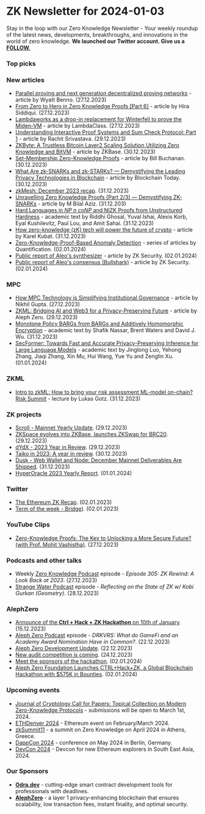 # ZK Newsletter for 2024-01-03
Stay in the loop with our Zero Knowledge Newsletter - Your weekly roundup of the latest news, developments, breakthroughs, and innovations in the world of zero knowledge. **We launched our Twitter account. Give us a [FOLLOW.](https://twitter.com/ZKNewsletter)**

### Top picks

### New articles
* [Parallel proving and next generation decentralized proving networks](https://blog.icme.io/parallel-proving-and-next-generation-decentralized-prover-marketplaces/) - article by Wyatt Benno. (27.12.2023)
* [From Zero to Hero in Zero Knowledge Proofs [Part 6]](https://medium.com/coinmonks/from-zero-to-hero-in-zero-knowledge-proofs-part-6-3bcef8dc6f88) - article by Hira Siddiqui. (27.12.2023)
* [Lambdaworks as a drop-in replacement for Winterfell to prove the Miden-VM](https://blog.lambdaclass.com/lambdaworks-as-a-drop-in-replacement-for-winterfell/) - article by LambdaClass. (27.12.2023)
* [Understanding Interactive Proof Systems and Sum Check Protocol: Part 1](https://medium.com/@rac-sri/understanding-interactive-proof-systems-and-sum-check-protocol-part-1-6afd9edc67ec) - article by Rachit Srivastava. (29.12.2023)
* [ZKByte: A Trustless Bitcoin Layer2 Scaling Solution Utilizing Zero Knowledge and BitVM](https://hackernoon.com/zkbyte-a-trustless-bitcoin-layer2-scaling-solution-utilizing-zero-knowledge-and-bitvm) - article by ZKBase. (30.12.2023)
* [Set-Membership Zero-Knowledge Proofs](https://medium.com/asecuritysite-when-bob-met-alice/set-membership-zero-knowledge-proofs-4101d37cdb3e) - article by Bill Buchanan. (30.12.2023)
* [What Are zk-SNARKs and zk-STARKs? — Demystifying the Leading Privacy Technologies in Blockchain](https://blockchain-today.medium.com/what-are-zk-snarks-and-zk-starks-demystifying-the-leading-privacy-technologies-in-blockchain-d9fc19947877) - article by Blockchain Today. (30.12.2023)
* [zkMesh: December 2023 recap](https://zkmesh.substack.com/p/zkmesh-dec-2023-recap). (31.12.2023)
* [Unravelling Zero Knowledge Proofs (Part 2/3) — Demystifying ZK-SNARKs](https://medium.com/@mbilalaziz.01/unravelling-zero-knowledge-proofs-part-2-3-demystifying-zk-snarks-39c8ac1331bc) - article by M Bilal Aziz. (31.12.203)
* [Hard Languages in *NP n coNP* and NIZK Proofs from Unstructured Hardness](https://eprint.iacr.org/2023/1972.pdf) - academic text by Riddhi Ghosal, Yuval Ishai, Alexis Korb, Eyal Kushilevitz, Paul Lou, and Amit Sahai. (31.12.2023)
* [How zero-knowledge (zK) tech will power the future of crypto](https://cryptoslate.com/how-zero-knowledge-zk-tech-will-power-the-future-of-crypto/) - article by Karel Kubat. (31.12.2023)
* [Zero-Knowledge-Proof-Based Anomaly Detection](https://hackernoon.com/u/quantification) - series of articles by Quantification. (02.01.2024)
* [Public report of Aleo's synthesizer](https://www.zksecurity.xyz/blog/posts/aleo-synthesizer/) - article by ZK Security. (02.01.2024)
* [Public report of Aleo's consensus (Bullshark)](https://www.zksecurity.xyz/blog/posts/aleo-consensus/) - article by ZK Security. (02.01.2024)

### MPC
* [How MPC Technology is Simplifying Institutional Governance](https://hackernoon.com/how-mpc-technology-is-simplifying-institutional-governance) - article by Nikhil Gupta. (27.12.2023)
* [ZKML: Bridging AI and Web3 for a Privacy-Preserving Future](https://medium.com/@VAI_LABS/zkml-bridging-ai-and-web3-for-a-privacy-preserving-future-75313f204731) - article by Aleph Zero. (29.12.2023)
* [Monotone Policy BARGs from BARGs and Additively Homomorphic Encryption](https://eprint.iacr.org/2023/1967.pdf) - academic text by Shafik Nassar, Brent Waters and David J. Wu. (31.12.2023)
* [SecFormer: Towards Fast and Accurate Privacy-Preserving Inference for Large Language Models](https://arxiv.org/pdf/2401.00793.pdf) - academic text by Jinglong Luo, Yehong Zhang, Jiaqi Zhang, Xin Mu, Hui Wang, Yue Yu and Zenglin Xu. (01.01.2024)

### ZKML
* [Intro to zkML: How to bring your risk assessment ML-model on-chain? Risk Summit](https://www.youtube.com/watch?v=_9NuVXPGOVE) - lecture by Lukas Gotz. (31.12.2023)
 
### ZK projects
* [Scroll - Mainnet Yearly Update](https://twitter.com/Scroll_ZKP/status/1740857096546242770). (29.12.2023)
* [ZKSpace evolves into ZKBase, launches ZKSwap for BRC20](https://twitter.com/ZKBaseOfficial/status/1740678651903971508). (29.12.2023)
* [dYdX - 2023 Year in Review](https://dydx.exchange/blog/year-in-review-2023). (29.12.2023)
* [Taiko in 2023: A year in review](https://taiko.mirror.xyz/MLEufO-izvwjK5gip7WCT1f4o9WOlwRYPMKV1DKbKYw). (30.12.2023)
* [Dusk - Web Wallet and Node: December Mainnet Deliverables Are Shipped](https://dusk.network/news/web-wallet-and-node-are-shipped). (31.12.2023)
* [HyperOracle 2023 Yearly Report](https://mirror.xyz/hyperoracleblog.eth/nH66TPe7lSfJnCTo5MmdeL7ptNE0zicfFrA2ZHVfJlM). (01.01.2024)

### Twitter
* [The Ethereum ZK Recap](https://twitter.com/ZKValidator/status/1742274968870601000). (02.01.2023)
* [Term of the week - Bridge](https://twitter.com/taikoxyz/status/1742317159647498453)). (02.01.2023)

### YouTube Clips
* [Zero-Knowledge Proofs: The Key to Unlocking a More Secure Future? (with Prof. Mohit Vashistha)](https://www.youtube.com/watch?v=pPhxChmkGGc). (27.12.2023)

### Podcasts and other talks
* Weekly [Zero Knowledge Podcast](https://zeroknowledge.fm/305-2/) episode - *Episode 305: ZK Rewind: A Look Back at 2023*. (27.12.2023) 
* [Strange Water Podcast](https://open.spotify.com/episode/7mMm5Efaz8dNSD1XgF1Loq?si=3b777e40a83b4639) episode - *Reflecting on the State of ZK w/ Kobi Gurkan (Geometry)*. (28.12.2023)

### AlephZero
* [Announce of the **Ctrl + Hack + ZK Hackathon** on 10th of January](https://twitter.com/Aleph__Zero/status/1735666127831695447). (15.12.2023)
* [Aleph Zero Podcast](https://www.youtube.com/watch?v=1_EQo-LoWng) episode - *DRKVRS: What do GameFi and an Academy Award Nomination Have in Common?*. (22.12.2023)
* [Aleph Zero Development Update](https://twitter.com/UladAleph/status/1738273850016829663). (22.12.2023)
* [New audit competition is coming](https://twitter.com/HatsFinance/status/1738953139850563599). (24.12.2023)
* [Meet the sponsors of the hackathon](https://twitter.com/Aleph__Zero/status/1742104338569343045). (02.01.2024)
* [Aleph Zero Foundation Launches CTRL+Hack+ZK, a Global Blockchain Hackathon with $575K in Bounties](https://zycrypto.com/aleph-zero-foundation-launches-ctrlhackzk-a-global-blockchain-hackathon-with-575k-in-bounties/). (02.01.2024)

### Upcoming events
* [Journal of Cryptology Call for Papers: Topical Collection on Modern Zero-Knowledge Protocols](https://iacr.org/jofc/TopicalCollection-mzkp.html) -  submissions will be open to March 1st, 2024. 
* [ETHDenver 2024](http://ethdenver.com/) - Ethereum event on February/March 2024.
* [zkSummit11](https://www.zksummit.com/) - a summit on Zero Knowledge on April 2024 in Athens, Greece. 
* [DappCon 2024](https://www.dappcon.io/) - conference on May 2024 in Berlin, Germany. 
* [DevCon 2024](https://devcon.org/) - Devcon for new Ethereum explorers in South East Asia, 2024.

### Our Sponsors
* **[Odra.dev](https://odra.dev)** - cutting-edge smart contract development tools for professionals with deadlines.
* **[AlephZero](https://alephzero.org/)** - a layer 1 privacy-enhancing blockchain that ensures scalability, low transaction fees, instant finality, and optimal security.
